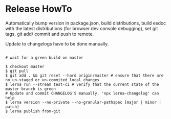 Release HowTo
==============

Automatically bump version in package.json, build distributions,
build esdoc with the latest distributions (for browser dev console debugging),
set git tags, git add/ commit and push to remote.

Update to changelogs have to be done manually.

```shell

# wait for a green build on master

$ checkout master
$ git pull
$ git add . && git reset --hard origin/master # ensure that there are no un-staged or un-commited local changes
$ lerna run --stream test-ci # verify that the current state of the master branch is green
# Update and commit CHANGELOG'S manually, 'npx lerna-changelog' can help
$ lerna version --no-private --no-granular-pathspec [major | minor | patch] 
$ lerna publish from-git
```
